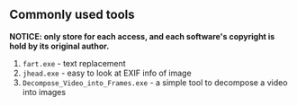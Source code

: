 ## Commonly used tools

**NOTICE: only store for each access, and each software's copyright is hold by its original author.**

1. `fart.exe` - text replacement
2. `jhead.exe` - easy to look at EXIF info of image
3. `Decompose_Video_into_Frames.exe` - a simple tool to decompose a video into images 